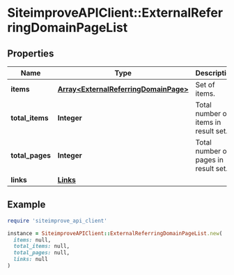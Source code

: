 # SiteimproveAPIClient::ExternalReferringDomainPageList

## Properties

| Name | Type | Description | Notes |
| ---- | ---- | ----------- | ----- |
| **items** | [**Array&lt;ExternalReferringDomainPage&gt;**](ExternalReferringDomainPage.md) | Set of items. |  |
| **total_items** | **Integer** | Total number of items in result set. |  |
| **total_pages** | **Integer** | Total number of pages in result set. |  |
| **links** | [**Links**](Links.md) |  | [optional] |

## Example

```ruby
require 'siteimprove_api_client'

instance = SiteimproveAPIClient::ExternalReferringDomainPageList.new(
  items: null,
  total_items: null,
  total_pages: null,
  links: null
)
```

